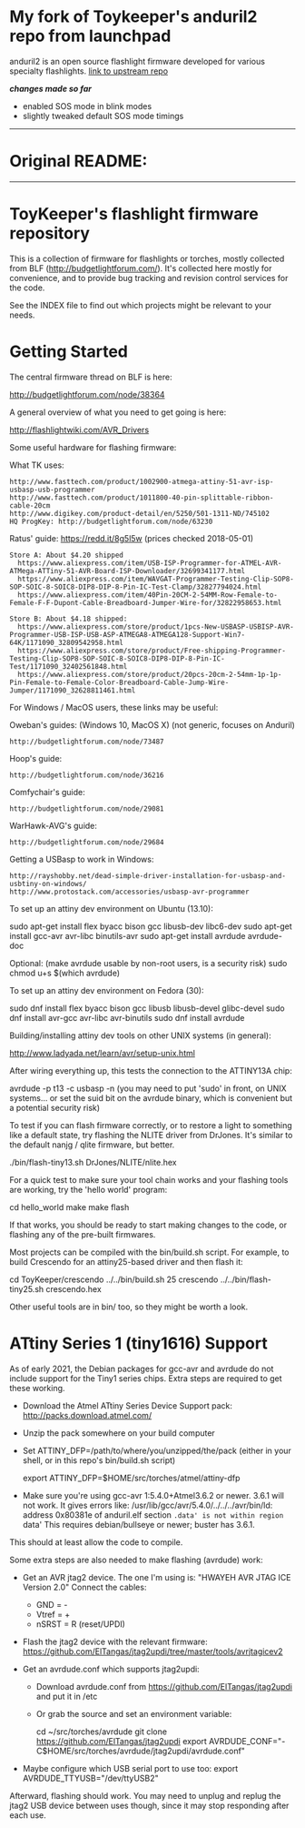 # My fork of Toykeeper's anduril2 repo from launchpad

anduril2 is an open source flashlight firmware developed for various specialty flashlights. [link to upstream repo](https://code.launchpad.net/~toykeeper/flashlight-firmware/anduril2)

***changes made so far***

 - enabled SOS mode in blink modes
 - slightly tweaked default SOS mode timings

---

# Original README:

---

ToyKeeper's flashlight firmware repository
==========================================

This is a collection of firmware for flashlights or torches, mostly 
collected from BLF (http://budgetlightforum.com/).  It's collected 
here mostly for convenience, and to provide bug tracking and revision 
control services for the code.

See the INDEX file to find out which projects might be relevant to 
your needs.


Getting Started
===============

The central firmware thread on BLF is here:

  http://budgetlightforum.com/node/38364

A general overview of what you need to get going is here:

  http://flashlightwiki.com/AVR_Drivers

Some useful hardware for flashing firmware:

  What TK uses:

    http://www.fasttech.com/product/1002900-atmega-attiny-51-avr-isp-usbasp-usb-programmer
    http://www.fasttech.com/product/1011800-40-pin-splittable-ribbon-cable-20cm
    http://www.digikey.com/product-detail/en/5250/501-1311-ND/745102
    HQ ProgKey: http://budgetlightforum.com/node/63230

  Ratus' guide:  https://redd.it/8g5l5w  (prices checked 2018-05-01)

    Store A: About $4.20 shipped
      https://www.aliexpress.com/item/USB-ISP-Programmer-for-ATMEL-AVR-ATMega-ATTiny-51-AVR-Board-ISP-Downloader/32699341177.html
      https://www.aliexpress.com/item/WAVGAT-Programmer-Testing-Clip-SOP8-SOP-SOIC-8-SOIC8-DIP8-DIP-8-Pin-IC-Test-Clamp/32827794024.html
      https://www.aliexpress.com/item/40Pin-20CM-2-54MM-Row-Female-to-Female-F-F-Dupont-Cable-Breadboard-Jumper-Wire-for/32822958653.html

    Store B: About $4.18 shipped:
      https://www.aliexpress.com/store/product/1pcs-New-USBASP-USBISP-AVR-Programmer-USB-ISP-USB-ASP-ATMEGA8-ATMEGA128-Support-Win7-64K/1171090_32809542958.html
      https://www.aliexpress.com/store/product/Free-shipping-Programmer-Testing-Clip-SOP8-SOP-SOIC-8-SOIC8-DIP8-DIP-8-Pin-IC-Test/1171090_32402561848.html
      https://www.aliexpress.com/store/product/20pcs-20cm-2-54mm-1p-1p-Pin-Female-to-Female-Color-Breadboard-Cable-Jump-Wire-Jumper/1171090_32628811461.html

For Windows / MacOS users, these links may be useful:

  Oweban's guides:  (Windows 10, MacOS X) (not generic, focuses on Anduril)

    http://budgetlightforum.com/node/73487

  Hoop's guide:

    http://budgetlightforum.com/node/36216

  Comfychair's guide:

    http://budgetlightforum.com/node/29081

  WarHawk-AVG's guide:

    http://budgetlightforum.com/node/29684

  Getting a USBasp to work in Windows:

    http://rayshobby.net/dead-simple-driver-installation-for-usbasp-and-usbtiny-on-windows/
    http://www.protostack.com/accessories/usbasp-avr-programmer

To set up an attiny dev environment on Ubuntu (13.10):

  sudo apt-get install flex byacc bison gcc libusb-dev libc6-dev
  sudo apt-get install gcc-avr avr-libc binutils-avr
  sudo apt-get install avrdude avrdude-doc

  Optional:  (make avrdude usable by non-root users, is a security risk)
  sudo chmod u+s $(which avrdude)

To set up an attiny dev environment on Fedora (30):

  sudo dnf install flex byacc bison gcc libusb libusb-devel glibc-devel
  sudo dnf install avr-gcc avr-libc avr-binutils
  sudo dnf install avrdude

Building/installing attiny dev tools on other UNIX systems (in general):

  http://www.ladyada.net/learn/avr/setup-unix.html

After wiring everything up, this tests the connection to the ATTINY13A chip:

  avrdude -p t13 -c usbasp -n
  (you may need to put 'sudo' in front, on UNIX systems...
  or set the suid bit on the avrdude binary, which is convenient but a
  potential security risk)

To test if you can flash firmware correctly, or to restore a light to something
like a default state, try flashing the NLITE driver from DrJones.  It's similar
to the default nanjg / qlite firmware, but better.

  ./bin/flash-tiny13.sh DrJones/NLITE/nlite.hex

For a quick test to make sure your tool chain works and your flashing tools
are working, try the 'hello world' program:

  cd hello_world
  make
  make flash

If that works, you should be ready to start making changes to the code, or
flashing any of the pre-built firmwares.

Most projects can be compiled with the bin/build.sh script.  For example, to
build Crescendo for an attiny25-based driver and then flash it:

  cd ToyKeeper/crescendo
  ../../bin/build.sh 25 crescendo
  ../../bin/flash-tiny25.sh crescendo.hex

Other useful tools are in bin/ too, so they might be worth a look.


ATtiny Series 1 (tiny1616) Support
==================================

As of early 2021, the Debian packages for gcc-avr and avrdude do not include
support for the Tiny1 series chips.  Extra steps are required to get these
working.

  - Download the Atmel ATtiny Series Device Support pack:
    http://packs.download.atmel.com/

  - Unzip the pack somewhere on your build computer

  - Set ATTINY_DFP=/path/to/where/you/unzipped/the/pack
    (either in your shell, or in this repo's bin/build.sh script)

    export ATTINY_DFP=$HOME/src/torches/atmel/attiny-dfp

  - Make sure you're using gcc-avr 1:5.4.0+Atmel3.6.2 or newer.
    3.6.1 will not work.  It gives errors like:
    /usr/lib/gcc/avr/5.4.0/../../../avr/bin/ld: address 0x80381e of anduril.elf section `.data' is not within region `data'
    This requires debian/bullseye or newer; buster has 3.6.1.

This should at least allow the code to compile.

Some extra steps are also needed to make flashing (avrdude) work:

  - Get an AVR jtag2 device.
    The one I'm using is: "HWAYEH AVR JTAG ICE Version 2.0"
    Connect the cables:
      - GND   = -
      - Vtref = +
      - nSRST = R (reset/UPDI)

  - Flash the jtag2 device with the relevant firmware:
    https://github.com/ElTangas/jtag2updi/tree/master/tools/avrjtagicev2

  - Get an avrdude.conf which supports jtag2updi:

    - Download avrdude.conf from https://github.com/ElTangas/jtag2updi
      and put it in /etc

    - Or grab the source and set an environment variable:

      cd ~/src/torches/avrdude
      git clone https://github.com/ElTangas/jtag2updi
      export AVRDUDE_CONF="-C$HOME/src/torches/avrdude/jtag2updi/avrdude.conf"

  - Maybe configure which USB serial port to use too:
    export AVRDUDE_TTYUSB="/dev/ttyUSB2"

Afterward, flashing should work.  You may need to unplug and replug the jtag2
USB device between uses though, since it may stop responding after each use.
